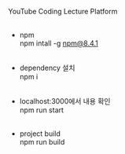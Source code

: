 YouTube Coding Lecture Platform
<br><br>

- npm<br>
npm intall -g npm@8.4.1<br><br>

- dependency 설치 <br>
npm i<br><br>

- localhost:3000에서 내용 확인<br>
npm run start<br><br>

- project build<br>
npm run build<br><br>
